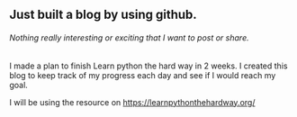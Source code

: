## Just built a blog by using github.

###### Nothing really interesting or exciting that I want to post or share.

I made a plan to finish Learn python the hard way in 2 weeks. 
I created this blog to keep track of my progress each day and see if I would reach my goal.

I will be using the resource on https://learnpythonthehardway.org/
